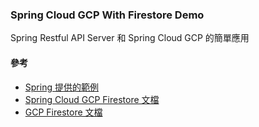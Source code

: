### Spring Cloud GCP With Firestore Demo

Spring Restful API Server 和 Spring Cloud GCP 的簡單應用

#### 參考
 - [Spring 提供的範例](https://github.com/spring-cloud/spring-cloud-gcp/tree/master/spring-cloud-gcp-samples/spring-cloud-gcp-firestore-sample)
 - [Spring Cloud GCP Firestore 文檔](https://cloud.spring.io/spring-cloud-static/spring-cloud-gcp/1.2.0.M1/#_cloud_firestore)
 - [GCP Firestore 文檔](https://cloud.google.com/firestore/docs/)